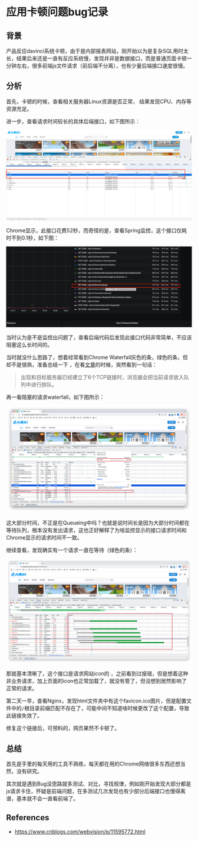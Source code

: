 # 应用卡顿问题bug记录

## 背景

产品反应davinci系统卡顿，由于是内部报表网站，刚开始以为是复杂SQL用时太长，结果后来还是一直有反应系统慢，发现并非是数据接口，而是普通页面卡顿一分钟左右，很多前端js文件请求（前后端不分离），也有少量后端接口速度很慢。

## 分析

首先，卡顿的时候，查看相关服务器Linux资源是否正常， 结果发现CPU、内存等资源充足。

进一步，查看请求时间较长的具体后端接口，如下图所示：

![wecom-temp-a9ea2f69738a3b640585074ec4d91c13](%E5%BA%94%E7%94%A8%E5%8D%A1%E9%A1%BF%E9%97%AE%E9%A2%98bug%E8%AE%B0%E5%BD%95_assets/wecom-temp-a9ea2f69738a3b640585074ec4d91c13.png)

Chrome显示，此接口花费52秒，而奇怪的是，查看Spring监控，这个接口仅耗时不到0.1秒，如下图：

![wecom-temp-886b4b085b2ff8cc66611a75553c1647](%E5%BA%94%E7%94%A8%E5%8D%A1%E9%A1%BF%E9%97%AE%E9%A2%98bug%E8%AE%B0%E5%BD%95_assets/wecom-temp-886b4b085b2ff8cc66611a75553c1647.png)

当时认为是不是监控出问题了，查看后端代码后发现此接口代码非常简单，不应该阻塞这么长时间的。

当时就没什么思路了，想着经常看到Chrome Waterfall灰色的条，绿色的条，但却不是很熟，准备总结一下 ，在看[文章](https://www.cnblogs.com/webvision/p/11595772.html)的时候，突然看到一句话：

> 出现和目标服务器已经建立了6个TCP链接时，浏览器会把当前请求放入队列中进行排队。

再一看阻塞的请求waterfall，如下图所示：

![image-20220324203219347](%E5%BA%94%E7%94%A8%E5%8D%A1%E9%A1%BF%E9%97%AE%E9%A2%98bug%E8%AE%B0%E5%BD%95_assets/image-20220324203219347.png)

这大部分时间，不正是在Queueing中吗？也就是说时间长是因为大部分时间都在等待队列，根本没有发出请求，这也正好解释了为啥监控显示的接口请求时间和Chrome显示的请求时间不一致。

继续查看，发现确实有一个请求一直在等待（绿色的条）：

![【](%E5%BA%94%E7%94%A8%E5%8D%A1%E9%A1%BF%E9%97%AE%E9%A2%98bug%E8%AE%B0%E5%BD%95_assets/image-20220324203537421.png)

那就基本清晰了，这个接口是请求网站icon的 ，之前看到过报错，但是想着这种非业务请求，加上页面的icon也正常加载了，就没有管了，但没想到居然影响了正常的请求。

第二天一早，查看Nginx，发现html文件夹中有这个favicon.ico图片，但是配置文件中的`/`根目录前缀匹配不存在了，可能中间不知道啥时候更改了这个配置，导致此链接失效了。

修复这个链接后，可预料的，网页果然不卡顿了。

## 总结

首先是手里的每天用的工具不熟练，每天都在用的Chrome网络很多东西还想当然，没有研究。

其次就是遇到Bug没思路就多测试、对比，寻找规律，例如刚开始发现大部分都是js请求卡住，怀疑是前端问题，在多测试几次发现也有少部分后端接口也慢得离谱，基本就不会一直看前端了。

## References

- https://www.cnblogs.com/webvision/p/11595772.html